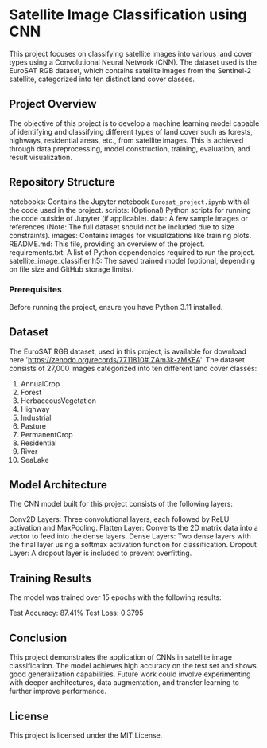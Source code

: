 # Satellite Image Classification using CNN

This project focuses on classifying satellite images into various land cover types using a Convolutional Neural Network (CNN). The dataset used is the EuroSAT RGB dataset, which contains satellite images from the Sentinel-2 satellite, categorized into ten distinct land cover classes.

## Project Overview

The objective of this project is to develop a machine learning model capable of identifying and classifying different types of land cover such as forests, highways, residential areas, etc., from satellite images. This is achieved through data preprocessing, model construction, training, evaluation, and result visualization.

## Repository Structure

notebooks: Contains the Jupyter notebook `Eurosat_project.ipynb` with all the code used in the project.
scripts: (Optional) Python scripts for running the code outside of Jupyter (if applicable).
data: A few sample images or references (Note: The full dataset should not be included due to size constraints).
images: Contains images for visualizations like training plots.
README.md: This file, providing an overview of the project.
requirements.txt: A list of Python dependencies required to run the project.
satellite_image_classifier.h5: The saved trained model (optional, depending on file size and GitHub storage limits).

### Prerequisites

Before running the project, ensure you have Python 3.11 installed.

## Dataset
The EuroSAT RGB dataset, used in this project, is available for download here 'https://zenodo.org/records/7711810#.ZAm3k-zMKEA'. The dataset consists of 27,000 images categorized into ten different land cover classes:


1. AnnualCrop
2. Forest
3. HerbaceousVegetation
4. Highway
5. Industrial
6. Pasture
7. PermanentCrop
8. Residential
9. River
10. SeaLake

## Model Architecture
The CNN model built for this project consists of the following layers:

Conv2D Layers: Three convolutional layers, each followed by ReLU activation and MaxPooling.
Flatten Layer: Converts the 2D matrix data into a vector to feed into the dense layers.
Dense Layers: Two dense layers with the final layer using a softmax activation function for classification.
Dropout Layer: A dropout layer is included to prevent overfitting.

## Training Results
The model was trained over 15 epochs with the following results:

Test Accuracy: 87.41%
Test Loss: 0.3795

## Conclusion

This project demonstrates the application of CNNs in satellite image classification. The model achieves high accuracy on the test set and shows good generalization capabilities. Future work could involve experimenting with deeper architectures, data augmentation, and transfer learning to further improve performance.

## License
This project is licensed under the MIT License.
